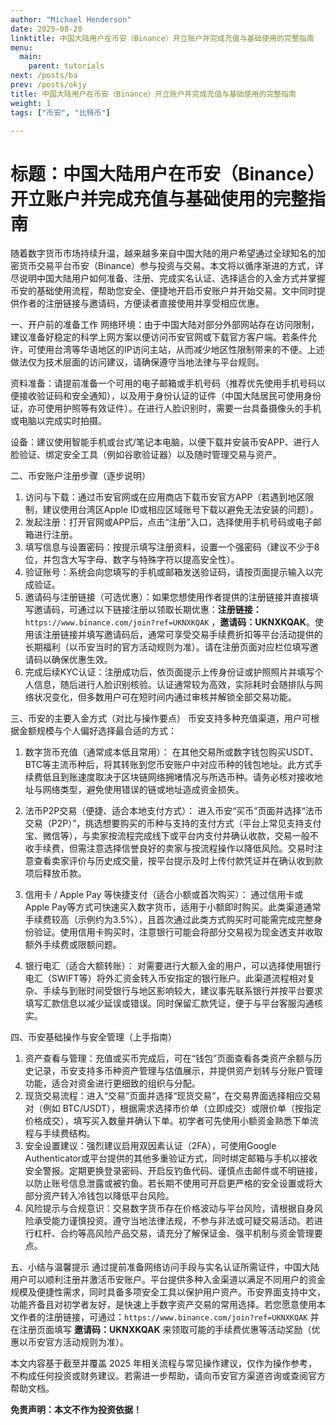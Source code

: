 ```yaml
---
author: "Michael Henderson"
date: 2025-08-20
linktitle: 中国大陆用户在币安（Binance）开立账户并完成充值与基础使用的完整指南
menu:
  main:
    parent: tutorials
next: /posts/ba
prev: /posts/okjy
title: 中国大陆用户在币安（Binance）开立账户并完成充值与基础使用的完整指南
weight: 1
tags: ["币安", "比特币"]

---
```

# 标题：中国大陆用户在币安（Binance）开立账户并完成充值与基础使用的完整指南

随着数字货币市场持续升温，越来越多来自中国大陆的用户希望通过全球知名的加密货币交易平台币安（Binance）参与投资与交易。本文将以循序渐进的方式，详尽说明中国大陆用户如何准备、注册、完成实名认证、选择适合的入金方式并掌握币安的基础使用流程，帮助您安全、便捷地开启币安账户并开始交易。文中同时提供作者的注册链接与邀请码，方便读者直接使用并享受相应优惠。

一、开户前的准备工作
网络环境：由于中国大陆对部分外部网站存在访问限制，建议准备好稳定的科学上网方案以便访问币安官网或下载官方客户端。若条件允许，可使用台湾等华语地区的IP访问主站，从而减少地区性限制带来的不便。上述做法仅为技术层面的访问建议，请确保遵守当地法律与平台规则。

资料准备：请提前准备一个可用的电子邮箱或手机号码（推荐优先使用手机号码以便接收验证码和安全通知），以及用于身份认证的证件（中国大陆居民可使用身份证，亦可使用护照等有效证件）。在进行人脸识别时，需要一台具备摄像头的手机或电脑以完成实时拍摄。

设备：建议使用智能手机或台式/笔记本电脑，以便下载并安装币安APP、进行人脸验证、绑定安全工具（例如谷歌验证器）以及随时管理交易与资产。

二、币安账户注册步骤（逐步说明）

1. 访问与下载：通过币安官网或在应用商店下载币安官方APP（若遇到地区限制，建议使用台湾区Apple ID或相应区域账号下载以避免无法安装的问题）。
2. 发起注册：打开官网或APP后，点击“注册”入口，选择使用手机号码或电子邮箱进行注册。
3. 填写信息与设置密码：按提示填写注册资料，设置一个强密码（建议不少于8位，并包含大写字母、数字与特殊字符以提高安全性）。
4. 验证账号：系统会向您填写的手机或邮箱发送验证码，请按页面提示输入以完成验证。
5. 邀请码与注册链接（可选优惠）：如果您想使用作者提供的注册链接并直接填写邀请码，可通过以下链接注册以领取长期优惠：**注册链接：** `https://www.binance.com/join?ref=UKNXKQAK` ，**邀请码：UKNXKQAK**。使用该注册链接并填写邀请码后，通常可享受交易手续费折扣等平台活动提供的长期福利（以币安当时的官方活动规则为准）。请在注册页面对应栏位填写邀请码以确保优惠生效。
6. 完成后续KYC认证：注册成功后，依页面提示上传身份证或护照照片并填写个人信息，随后进行人脸识别核验。认证通常较为高效，实际耗时会随排队与网络状况变化，但多数用户可在短时间内通过审核并解锁全部交易功能。

三、币安的主要入金方式（对比与操作要点）
币安支持多种充值渠道，用户可根据金额规模与个人偏好选择最合适的方式：

1. 数字货币充值（通常成本低且常用）：
   在其他交易所或数字钱包购买USDT、BTC等主流币种后，将其转账到您币安账户中对应币种的钱包地址。此方式手续费低且到账速度取决于区块链网络拥堵情况与所选币种。请务必核对接收地址与网络类型，避免使用错误的链或地址造成资金损失。

2. 法币P2P交易（便捷、适合本地支付方式）：
   进入币安“买币”页面并选择“法币交易（P2P）”，挑选想要购买的币种与支持的支付方式（平台上常见支持支付宝、微信等），与卖家按流程完成线下或平台内支付并确认收款，交易一般不收手续费，但需注意选择信誉良好的卖家与按流程操作以降低风险。交易时注意查看卖家评价与历史成交量，按平台提示及时上传付款凭证并在确认收到款项后释放币款。

3. 信用卡 / Apple Pay 等快捷支付（适合小额或首次购买）：
   通过信用卡或Apple Pay等方式可快速买入数字货币，适用于小额即时购买。此类渠道通常手续费较高（示例约为3.5%），且首次通过此类方式购买时可能需完成完整身份验证。使用信用卡购买时，注意银行可能会将部分交易视为现金透支并收取额外手续费或限额问题。

4. 银行电汇（适合大额转账）：
   对需要进行大额入金的用户，可以选择使用银行电汇（SWIFT等）将外汇资金转入币安指定的银行账户。此渠道流程相对复杂、手续与到账时间受银行与地区影响较大，建议事先联系银行并按平台要求填写汇款信息以减少延误或错误。同时保留汇款凭证，便于与平台客服沟通核实。

四、币安基础操作与安全管理（上手指南）

1. 资产查看与管理：充值或买币完成后，可在“钱包”页面查看各类资产余额与历史记录，币安支持多币种资产管理与估值展示，并提供资产划转与分账户管理功能，适合对资金进行更细致的组织与分配。
2. 现货交易流程：进入“交易”页面并选择“现货交易”，在交易界面选择相应交易对（例如 BTC/USDT），根据需求选择市价单（立即成交）或限价单（按指定价格成交），填写买入数量并确认下单。初学者可先使用小额资金熟悉下单流程与手续费结构。
3. 安全设置建议：强烈建议启用双因素认证（2FA），可使用Google Authenticator或平台提供的其他多重验证方式，同时绑定邮箱与手机以接收安全警报。定期更换登录密码、开启反钓鱼代码、谨慎点击邮件或不明链接，以防止账号信息泄露或被钓鱼。若长期不使用可开启更严格的安全设置或将大部分资产转入冷钱包以降低平台风险。
4. 风险提示与合规意识：交易数字货币存在价格波动与平台风险，请根据自身风险承受能力谨慎投资。遵守当地法律法规，不参与非法或可疑交易活动。若进行杠杆、合约等高风险产品交易，请充分了解保证金、强平机制与资金管理要点。

五、小结与温馨提示
通过提前准备网络访问手段与实名认证所需证件，中国大陆用户可以顺利注册并激活币安账户。平台提供多种入金渠道以满足不同用户的资金规模及便捷性需求，同时具备多项安全工具以保护用户资产。币安界面支持中文，功能齐备且对初学者友好，是快速上手数字资产交易的常用选择。若您愿意使用本文作者的注册链接，可通过：`https://www.binance.com/join?ref=UKNXKQAK` 并在注册页面填写 **邀请码：UKNXKQAK** 来领取可能的手续费优惠等活动奖励（优惠以币安官方活动规则为准）。

本文内容基于截至并覆盖 2025 年相关流程与常见操作建议，仅作为操作参考，不构成任何投资或财务建议。若需进一步帮助，请向币安官方渠道咨询或查阅官方帮助文档。

**免责声明：本文不作为投资依据！**
